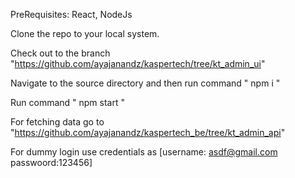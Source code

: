 PreRequisites: React, NodeJs

Clone the repo to your local system.

Check out to the branch "https://github.com/ayajanandz/kaspertech/tree/kt_admin_ui"

Navigate to the source directory and then run command " npm i "

Run command " npm start "

For fetching data go to "https://github.com/ayajanandz/kaspertech_be/tree/kt_admin_api"

For dummy login use credentials as [username: asdf@gmail.com   passwoord:123456]
